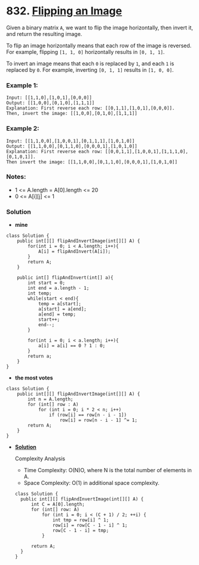 # 832. [Flipping an Image](https://leetcode.com/problems/flipping-an-image/description/)

Given a binary matrix `A`, we want to flip the image horizontally, then invert it, and return the resulting image.

To flip an image horizontally means that each row of the image is reversed.  For example, flipping `[1, 1, 0]` horizontally results in `[0, 1, 1]`.

To invert an image means that each `0` is replaced by `1`, and each `1` is replaced by `0`. For example, inverting `[0, 1, 1]` results in `[1, 0, 0]`.

### Example 1:
```
Input: [[1,1,0],[1,0,1],[0,0,0]]
Output: [[1,0,0],[0,1,0],[1,1,1]]
Explanation: First reverse each row: [[0,1,1],[1,0,1],[0,0,0]].
Then, invert the image: [[1,0,0],[0,1,0],[1,1,1]]
```

### Example 2:
```
Input: [[1,1,0,0],[1,0,0,1],[0,1,1,1],[1,0,1,0]]
Output: [[1,1,0,0],[0,1,1,0],[0,0,0,1],[1,0,1,0]]
Explanation: First reverse each row: [[0,0,1,1],[1,0,0,1],[1,1,1,0],[0,1,0,1]].
Then invert the image: [[1,1,0,0],[0,1,1,0],[0,0,0,1],[1,0,1,0]]
```

### Notes:
* 1 <= A.length = A[0].length <= 20
* 0 <= A[i][j] <= 1

### Solution
* **mine**
```
class Solution {
    public int[][] flipAndInvertImage(int[][] A) {
        for(int i = 0; i < A.length; i++){
            A[i] = flipAndInvert(A[i]);
        }
        return A;
    }
    
    public int[] flipAndInvert(int[] a){
        int start = 0;
        int end = a.length - 1;
        int temp;
        while(start < end){
            temp = a[start];
            a[start] = a[end];
            a[end] = temp;
            start++;
            end--;
        }
    
        for(int i = 0; i < a.length; i++){
            a[i] = a[i] == 0 ? 1 : 0;
        }
        return a;
    }
}
```

* **the most votes**
```
class Solution {
    public int[][] flipAndInvertImage(int[][] A) {
        int n = A.length;
        for (int[] row : A)
            for (int i = 0; i * 2 < n; i++)
                if (row[i] == row[n - i - 1])
                    row[i] = row[n - i - 1] ^= 1;
        return A;
    }
}
```

* **[Solution](https://leetcode.com/problems/flipping-an-image/solution/)**

  Complexity Analysis
  * Time Complexity: O(N)O, where N is the total number of elements in A.
  * Space Complexity: O(1) in additional space complexity.
  ```
  class Solution {
    public int[][] flipAndInvertImage(int[][] A) {
        int C = A[0].length;
        for (int[] row: A)
            for (int i = 0; i < (C + 1) / 2; ++i) {
                int tmp = row[i] ^ 1;
                row[i] = row[C - 1 - i] ^ 1;
                row[C - 1 - i] = tmp;
            }

        return A;
    }
  }
  ```
